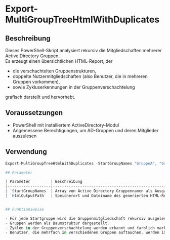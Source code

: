 # Export-MultiGroupTreeHtmlWithDuplicates

## Beschreibung

Dieses PowerShell-Skript analysiert rekursiv die Mitgliedschaften mehrerer Active Directory Gruppen.  
Es erzeugt einen übersichtlichen HTML-Report, der

- die verschachtelten Gruppenstrukturen,
- doppelte Nutzermitgliedschaften (also Benutzer, die in mehreren Gruppen vorkommen),
- sowie Zykluserkennungen in der Gruppenverschachtelung

grafisch darstellt und hervorhebt.

## Voraussetzungen

- PowerShell mit installiertem ActiveDirectory-Modul  
- Angemessene Berechtigungen, um AD-Gruppen und deren Mitglieder auszulesen

## Verwendung

```powershell
Export-MultiGroupTreeHtmlWithDuplicates -StartGroupNames "GruppeA", "GruppeB", "GruppeC" -HtmlOutputPath "C:\Pfad\Zu\Report.html"

## Parameter

| Parameter         | Beschreibung                                               | Typ        | Pflicht  | Standardwert                      |
|-------------------|------------------------------------------------------------|------------|----------|----------------------------------|
| `StartGroupNames` | Array von Active Directory Gruppennamen als Ausgangspunkt  | `string[]` | Ja       | -                                |
| `HtmlOutputPath`  | Speicherort und Dateiname des generierten HTML-Reports    | `string`   | Nein     | `. \MultiGroupTreeWithDuplicates.html` |


## Funktionsweise

- Für jede Startgruppe wird die Gruppenmitgliedschaft rekursiv ausgelesen.  
- Gruppen werden als Baumstruktur dargestellt.  
- Zyklen in der Gruppenverschachtelung werden erkannt und farblich markiert.  
- Benutzer, die mehrfach in verschiedenen Gruppen auftauchen, werden im Bericht farblich hervorgehoben und am Ende des Reports gelistet.  


